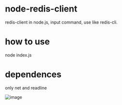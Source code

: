 # node-redis-client
redis-client in node.js, input command, use like redis-cli.

# how to use
node index.js

# dependences
only net and readline

![image](https://github.com/Macixsq1/node-redis-client/master/111.PNG)

